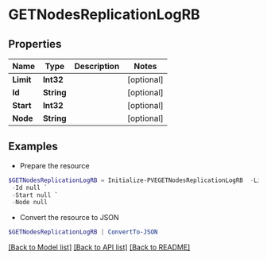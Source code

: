# GETNodesReplicationLogRB
## Properties

Name | Type | Description | Notes
------------ | ------------- | ------------- | -------------
**Limit** | **Int32** |  | [optional] 
**Id** | **String** |  | [optional] 
**Start** | **Int32** |  | [optional] 
**Node** | **String** |  | [optional] 

## Examples

- Prepare the resource
```powershell
$GETNodesReplicationLogRB = Initialize-PVEGETNodesReplicationLogRB  -Limit null `
 -Id null `
 -Start null `
 -Node null
```

- Convert the resource to JSON
```powershell
$GETNodesReplicationLogRB | ConvertTo-JSON
```

[[Back to Model list]](../README.md#documentation-for-models) [[Back to API list]](../README.md#documentation-for-api-endpoints) [[Back to README]](../README.md)

